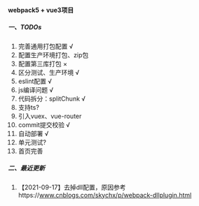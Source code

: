 #### webpack5 + vue3项目

##### 一、TODOs
1. 完善通用打包配置 √
2. 配置生产环境打包、zip包
3. 配置第三库打包 ×
4. 区分测试、生产环境 √
5. eslint配置 √
7. js编译问题 √
8. 代码拆分：splitChunk √
9. 支持ts?
10. 引入vuex、vue-router
11. commit提交校验 √
12. 自动部署 √
13. 单元测试?
14. 首页完善

##### 二、最近更新
1. 【2021-09-17】去掉dll配置，原因参考https://www.cnblogs.com/skychx/p/webpack-dllplugin.html
